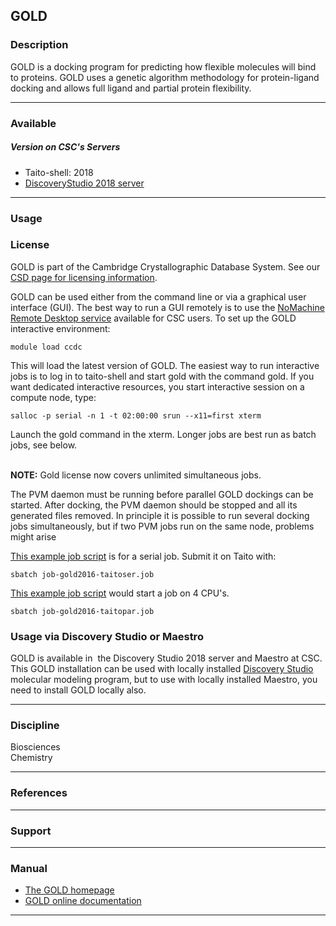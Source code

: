 ## GOLD

### Description

GOLD is a docking program for predicting how flexible molecules will bind to proteins. GOLD uses a genetic algorithm methodology for protein-ligand docking and allows full ligand and partial protein flexibility.

* * *

### Available

##### Version on CSC's Servers

*   Taito-shell: 2018
*   [DiscoveryStudio 2018 server](http://dstudio18.csc.fi:9944/DS/)

* * *

### Usage

### License

GOLD is part of the Cambridge Crystallographic Database System. See our [CSD page for licensing information](/-/csd).

GOLD can be used either from the command line or via a graphical user interface (GUI). The best way to run a GUI remotely is to use the [NoMachine Remote Desktop service](http://research.csc.fi/-/nomachine) available for CSC users. To set up the GOLD interactive environment:

    module load ccdc

This will load the latest version of GOLD. The easiest way to run interactive jobs is to log in to taito-shell and start gold with the command     gold. If you want dedicated interactive resources, you start interactive session on a compute node, type:

    salloc -p serial -n 1 -t 02:00:00 srun --x11=first xterm

Launch the gold command in the xterm. Longer jobs are best run as batch jobs, see below.  
 

**NOTE:** Gold license now covers unlimited simultaneous jobs.

The PVM daemon must be running before parallel GOLD dockings can be started. After docking, the PVM daemon should be stopped and all its generated files removed. In principle it is possible to run several docking jobs simultaneously, but if two PVM jobs run on the same node, problems might arise

[This example job script](http://extras.csc.fi/chem/progs/gold/job-gold2016-taitoser.job) is for a serial job. Submit it on Taito with:

    sbatch job-gold2016-taitoser.job

[This example job script](http://extras.csc.fi/chem/progs/gold/job-gold2016-taitopar.job) would start a job on 4 CPU's.

    sbatch job-gold2016-taitopar.job

### Usage via Discovery Studio or Maestro

GOLD is available in  the Discovery Studio 2018 server and Maestro at CSC. This GOLD installation can be used with locally installed [Discovery Studio](https://research.csc.fi/-/discoverystudio "Discovery Studio at CSC") molecular modeling program, but to use with locally installed Maestro, you need to install GOLD locally also.

* * *

### Discipline

Biosciences  
Chemistry  

* * *

### References

* * *

### Support

* * *

### Manual

*   [The GOLD homepage](http://www.ccdc.cam.ac.uk/solutions/csd-discovery/components/gold/)
*   [GOLD online documentation](http://www.ccdc.cam.ac.uk/support-and-resources/ccdcresources/gold.pdf)

* * *